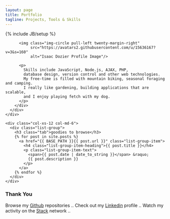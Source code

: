 ```yaml
---
layout: page
title: Portfolio
tagline: Projects, Tools & Skills
---
```

{% include JB/setup %}

<div class="container">
  <div class="row">
    <div class="col-xs-12 col-md-6">
      <div class="row">
        <div class="col-xs-12">
        
          <img class="img-circle pull-left twenty-margin-right" 
               src="https://avatars2.githubusercontent.com/u/15636167?v=3&s=160"
               alt="Isaac Dozier Profile Image"/>
          
          <p>
            Skills include JavaScript, Node.js, AJAX, PHP, 
            database design, version control and other web technologies. 
            My free-time is filled with mountain biking, seasonal foraging and camping.
            I really like gardening, building applications that are scalable, 
            and I enjoy playing fetch with my dog.
          </p>
        </div>
      </div>
    </div>
    
    <div class="col-xs-12 col-md-6">
      <div class="list-group">
        <h3 class="tab">goodies to browse</h3>
        {% for post in site.posts %}
          <a href="{{ BASE_PATH }}{{ post.url }}" class="list-group-item">
            <h4 class="list-group-item-heading">{{ post.title }}</h4>
            <p class="list-group-item-text">
              <span>{{ post.date | date_to_string }}</span> &raquo; 
              {{ post.description }}
            </p>
          </a>
        {% endfor %}    
      </div>
    </div>
  </div>
</div>

### Thank You

Browse my [Github](https://github.com/isaacdozier) repositories .. 
Check out my [Linkedin](https://www.linkedin.com/in/isaac-dozier-14a6b044) profile .. 
Watch my activity on the [Stack](http://stackoverflow.com/users/4566193/isaac-dozier) network .. 
